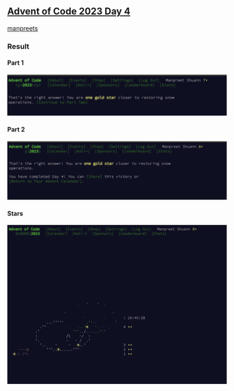 ## [Advent of Code 2023 Day 4](https://adventofcode.com/2023/day/4)

[manpreets](https://github.com/ManpreetShuann)

### Result

#### Part 1

![Part1](part1.png)

#### Part 2

![Part2](part2.png)

#### Stars

![Stars](stars.png)
